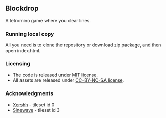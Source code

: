 ## Blockdrop
A tetromino game where you clear lines.

### Running local copy
All you need is to clone the repository or download zip package, and then open index.html.

### Licensing
* The code is released under [MIT license](http://choosealicense.com/licenses/mit/).
* All assets are released under [CC-BY-NC-SA license](http://creativecommons.org/licenses/by-nc-sa/3.0/legalcode).

### Acknowledgments
* [Xershh](http://steamcommunity.com/id/xershh/) - tileset id 0
* [Sinewave](https://twitter.com/sinewaveslicer) - tileset id 3
